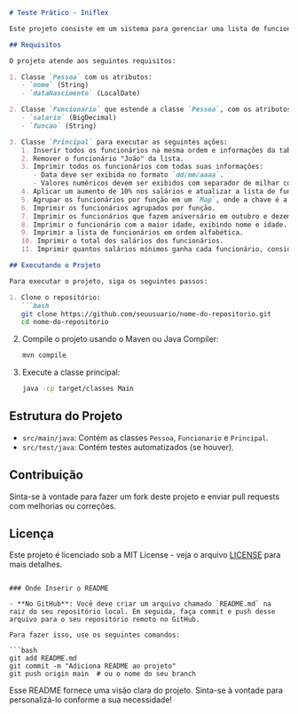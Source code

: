 ```markdown
# Teste Prático - Iniflex

Este projeto consiste em um sistema para gerenciar uma lista de funcionários de uma indústria. O sistema foi desenvolvido em Java e implementa diversas funcionalidades para manipular as informações dos funcionários.

## Requisitos

O projeto atende aos seguintes requisitos:

1. Classe `Pessoa` com os atributos:
   - `nome` (String)
   - `dataNascimento` (LocalDate)

2. Classe `Funcionario` que estende a classe `Pessoa`, com os atributos:
   - `salario` (BigDecimal)
   - `funcao` (String)

3. Classe `Principal` para executar as seguintes ações:
   1. Inserir todos os funcionários na mesma ordem e informações da tabela fornecida.
   2. Remover o funcionário "João" da lista.
   3. Imprimir todos os funcionários com todas suas informações:
      - Data deve ser exibida no formato `dd/mm/aaaa`.
      - Valores numéricos devem ser exibidos com separador de milhar como ponto e decimal como vírgula.
   4. Aplicar um aumento de 10% nos salários e atualizar a lista de funcionários.
   5. Agrupar os funcionários por função em um `Map`, onde a chave é a função e o valor é a lista de funcionários.
   6. Imprimir os funcionários agrupados por função.
   7. Imprimir os funcionários que fazem aniversário em outubro e dezembro.
   8. Imprimir o funcionário com a maior idade, exibindo nome e idade.
   9. Imprimir a lista de funcionários em ordem alfabética.
   10. Imprimir o total dos salários dos funcionários.
   11. Imprimir quantos salários mínimos ganha cada funcionário, considerando que o salário mínimo é R$ 1212.00.

## Executando o Projeto

Para executar o projeto, siga os seguintes passos:

1. Clone o repositório:
   ```bash
   git clone https://github.com/seuusuario/nome-do-repositorio.git
   cd nome-do-repositorio
   ```

2. Compile o projeto usando o Maven ou Java Compiler:
   ```bash
   mvn compile
   ```

3. Execute a classe principal:
   ```bash
   java -cp target/classes Main
   ```

## Estrutura do Projeto

- `src/main/java`: Contém as classes `Pessoa`, `Funcionario` e `Principal`.
- `src/test/java`: Contém testes automatizados (se houver).

## Contribuição

Sinta-se à vontade para fazer um fork deste projeto e enviar pull requests com melhorias ou correções.

## Licença

Este projeto é licenciado sob a MIT License - veja o arquivo [LICENSE](LICENSE) para mais detalhes.

```

### Onde Inserir o README

- **No GitHub**: Você deve criar um arquivo chamado `README.md` na raiz do seu repositório local. Em seguida, faça commit e push desse arquivo para o seu repositório remoto no GitHub.

Para fazer isso, use os seguintes comandos:

```bash
git add README.md
git commit -m "Adiciona README ao projeto"
git push origin main  # ou o nome do seu branch
```

Esse README fornece uma visão clara do projeto. Sinta-se à vontade para personalizá-lo conforme a sua necessidade!

